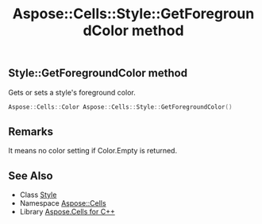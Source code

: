 ﻿---
title: Aspose::Cells::Style::GetForegroundColor method
linktitle: GetForegroundColor
second_title: Aspose.Cells for C++ API Reference
description: 'Aspose::Cells::Style::GetForegroundColor method. Gets or sets a style''s foreground color in C++.'
type: docs
weight: 2000
url: /cpp/aspose.cells/style/getforegroundcolor/
---
## Style::GetForegroundColor method


Gets or sets a style's foreground color.

```cpp
Aspose::Cells::Color Aspose::Cells::Style::GetForegroundColor()
```

## Remarks


It means no color setting if Color.Empty is returned.
## See Also

* Class [Style](../)
* Namespace [Aspose::Cells](../../)
* Library [Aspose.Cells for C++](../../../)
